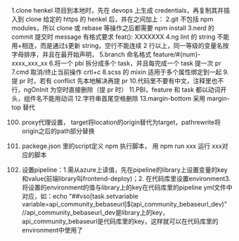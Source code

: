 1.clone henkel 项目到本地时，先在 devops 上生成 credentials，再复制其并插入到 clone 给定的 https 的 henkel 后，并在之间加上：
2.git 不包括 npm modules，所以 clone 或 rebase 等操作之后都需要 npm install
3.nerd 的 commit 提交时 message 有格式要求 feat(): XXXXXXX
4.ng lint 的 string 不能用+相连，而是通过`$`更新 string，空行不能连续 2 行以上，同一等级的变量名按字母排序，并且在最开始声明，
5.branch 命名格式 feature/#{num}-xxxx_xxx_xx 
6.将一个 pbi 拆分成多个 task，并且每完成一个 task 提一次 pr
7.cmd 取消/终止当前操作 crtl+c
8.scss 的 mixin 适用于多个属性绑定到一起 
9.提 pr 时，若有 conflict 先本地解决再提 pr 
10.代码里不要有中文，注释里也不行，ngOnInit 为空时直接删除（提 pr 时）
11.PBI，feature 和 task 都以动词开头，组件名不能用动词 
12.字符串首尾空格删除
13.margin-bottom 采用 margin-top 替代


100. proxy代理设置， target将location的origin替代为target，pathrewrite将origin之后的path部分替换
109. packege.json 里的script定义 npm 执行脚本， 用 npm run xxx 运行 xxx对应的脚本

110. 设置pipeline：1.需从azure上读值，先在pipeline的library上设置变量的key和value(前端library叫frontend-deploy)；2. 在代码库里设置environment3.将设置的environment的值与library上的key在代码库里的pipeline yml文件中对应，如：echo "##vso[task.setvariable variable=api_community_bebaseurl]$(api_community_bebaseurl_dev)" //api_community_bebaseurl_dev是library上的key，api_community_bebaseurl是代码库里的key，这样就可以在代码库里的environment中使用了
